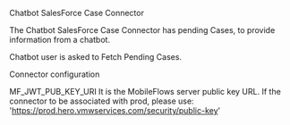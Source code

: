 Chatbot SalesForce Case Connector

The Chatbot SalesForce Case Connector has pending Cases, to provide information from a chatbot.

Chatbot user is asked to Fetch Pending Cases.

Connector configuration

MF_JWT_PUB_KEY_URI
It is the MobileFlows server public key URL. If the connector to be associated with prod, please use: 'https://prod.hero.vmwservices.com/security/public-key'
